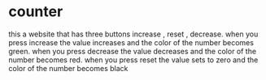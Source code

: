 # counter
this a website that has three buttons increase , reset , decrease. when you press increase the value increases and the color of the number becomes green. when you press decrease the value decreases and the color of the number becomes red. when you press reset the value sets to zero and the color of the number becomes black
